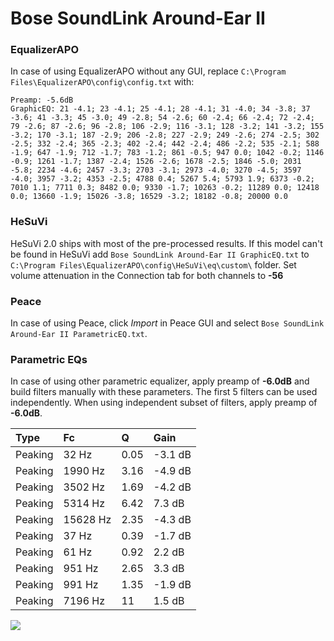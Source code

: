 # Bose SoundLink Around-Ear II

### EqualizerAPO
In case of using EqualizerAPO without any GUI, replace `C:\Program Files\EqualizerAPO\config\config.txt`
with:
```
Preamp: -5.6dB
GraphicEQ: 21 -4.1; 23 -4.1; 25 -4.1; 28 -4.1; 31 -4.0; 34 -3.8; 37 -3.6; 41 -3.3; 45 -3.0; 49 -2.8; 54 -2.6; 60 -2.4; 66 -2.4; 72 -2.4; 79 -2.6; 87 -2.6; 96 -2.8; 106 -2.9; 116 -3.1; 128 -3.2; 141 -3.2; 155 -3.2; 170 -3.1; 187 -2.9; 206 -2.8; 227 -2.9; 249 -2.6; 274 -2.5; 302 -2.5; 332 -2.4; 365 -2.3; 402 -2.4; 442 -2.4; 486 -2.2; 535 -2.1; 588 -1.9; 647 -1.9; 712 -1.7; 783 -1.2; 861 -0.5; 947 0.0; 1042 -0.2; 1146 -0.9; 1261 -1.7; 1387 -2.4; 1526 -2.6; 1678 -2.5; 1846 -5.0; 2031 -5.8; 2234 -4.6; 2457 -3.3; 2703 -3.1; 2973 -4.0; 3270 -4.5; 3597 -4.0; 3957 -3.2; 4353 -2.5; 4788 0.4; 5267 5.4; 5793 1.9; 6373 -0.2; 7010 1.1; 7711 0.3; 8482 0.0; 9330 -1.7; 10263 -0.2; 11289 0.0; 12418 0.0; 13660 -1.9; 15026 -3.8; 16529 -3.2; 18182 -0.8; 20000 0.0
```

### HeSuVi
HeSuVi 2.0 ships with most of the pre-processed results. If this model can't be found in HeSuVi add
`Bose SoundLink Around-Ear II GraphicEQ.txt` to `C:\Program Files\EqualizerAPO\config\HeSuVi\eq\custom\` folder.
Set volume attenuation in the Connection tab for both channels to **-56**

### Peace
In case of using Peace, click *Import* in Peace GUI and select `Bose SoundLink Around-Ear II ParametricEQ.txt`.

### Parametric EQs
In case of using other parametric equalizer, apply preamp of **-6.0dB** and build filters manually
with these parameters. The first 5 filters can be used independently.
When using independent subset of filters, apply preamp of **-6.0dB**.

| Type    | Fc       |     Q | Gain    |
|:--------|:---------|:------|:--------|
| Peaking | 32 Hz    |  0.05 | -3.1 dB |
| Peaking | 1990 Hz  |  3.16 | -4.9 dB |
| Peaking | 3502 Hz  |  1.69 | -4.2 dB |
| Peaking | 5314 Hz  |  6.42 | 7.3 dB  |
| Peaking | 15628 Hz |  2.35 | -4.3 dB |
| Peaking | 37 Hz    |  0.39 | -1.7 dB |
| Peaking | 61 Hz    |  0.92 | 2.2 dB  |
| Peaking | 951 Hz   |  2.65 | 3.3 dB  |
| Peaking | 991 Hz   |  1.35 | -1.9 dB |
| Peaking | 7196 Hz  | 11    | 1.5 dB  |

![](https://raw.githubusercontent.com/jaakkopasanen/AutoEq/master/results/rtings/rtings/Bose%20SoundLink%20Around-Ear%20II/Bose%20SoundLink%20Around-Ear%20II.png)